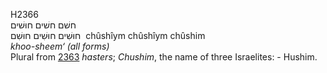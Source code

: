 H2366  
חשׁם חשׁים חוּשׁים  
חוּשִׁים חוּשִׁים חוּשִׁם ‎ chûshı̂ym chûshı̂ym chûshim  
*khoo-sheem‘* *(all* *forms)*  
Plural from [2363](h2363) *hasters*; *Chushim*, the name of three
Israelites: - Hushim.  
